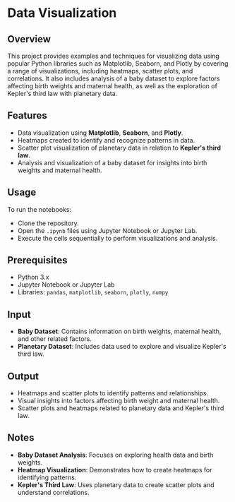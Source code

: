 # Data Visualization

## Overview
This project provides examples and techniques for visualizing data using popular Python libraries such as Matplotlib, Seaborn, and Plotly by covering a range of visualizations, including heatmaps, scatter plots, and correlations. It also includes analysis of a baby dataset to explore factors affecting birth weights and maternal health, as well as the exploration of Kepler's third law with planetary data.

## Features
- Data visualization using **Matplotlib**, **Seaborn**, and **Plotly**.
- Heatmaps created to identify and recognize patterns in data.
- Scatter plot visualization of planetary data in relation to **Kepler's third law**.
- Analysis and visualization of a baby dataset for insights into birth weights and maternal health.

## Usage
To run the notebooks:
- Clone the repository.
- Open the `.ipynb` files using Jupyter Notebook or Jupyter Lab.
- Execute the cells sequentially to perform visualizations and analysis.

## Prerequisites
- Python 3.x
- Jupyter Notebook or Jupyter Lab
- Libraries: `pandas`, `matplotlib`, `seaborn`, `plotly`, `numpy`

## Input
- **Baby Dataset**: Contains information on birth weights, maternal health, and other related factors.
- **Planetary Dataset**: Includes data used to explore and visualize Kepler's third law.

## Output
- Heatmaps and scatter plots to identify patterns and relationships.
- Visual insights into factors affecting birth weight and maternal health.
- Scatter plots and heatmaps related to planetary data and Kepler's third law.

## Notes
- **Baby Dataset Analysis**: Focuses on exploring health data and birth weights.
- **Heatmap Visualization**: Demonstrates how to create heatmaps for identifying patterns.
- **Kepler's Third Law**: Uses planetary data to create scatter plots and understand correlations.